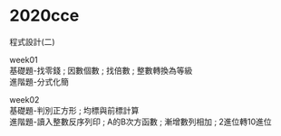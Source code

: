# 2020cce
程式設計(二)

week01  
基礎題-找零錢 ; 因數個數 ; 找倍數 ; 整數轉換為等級  
進階題-分式化簡  

week02    
基礎題-判別正方形 ; 均標與前標計算  
進階題-讀入整數反序列印 ; A的B次方函數 ; 漸增數列相加 ; 2進位轉10進位
